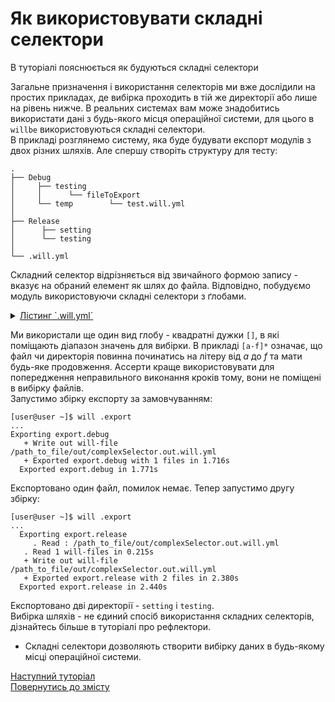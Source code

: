 # Як використовувати складні селектори

В туторіалі пояснюється як будуються складні селектори

Загальне призначення і використання селекторів ми вже дослідили на простих прикладах, де вибірка проходить в тій же директорії або лише на рівень нижче. В реальних системах вам може знадобитись використати дані з будь-якого місця операційної системи, для цього в `willbe` використовуються складні селектори.  
В прикладі розглянемо систему, яка буде будувати експорт модулів з двох різних шляхів. Але спершу створіть структуру для тесту:

```
.
├── Debug
│     ├── testing
│     │      └── fileToExport
│     └── temp        └── test.will.yml
│ 
├── Release
│      ├── setting
│      └── testing    
│ 
└── .will.yml

```

Складний селектор відрізняється від звичайного формою запису - вказує на обраний елемент як шлях до файла. Відповідно, побудуємо модуль використовуючи складні селектори з ґлобами.

<details>
    <summary><u>Лістинг `.will.yml`</u></summary>

```yaml
about :
  name : complexSelector
  description : 'To use complexSelector in will-file'
  version : 0.0.1

path :

  in : '.'
  out : 'out'

  out.debug :
    path : './D*/t??????/[a-f]*/test.*'
    criterion :
      debug : 1

  release :
    path : './R*/[s-t]*'

step :

  exportFile.to.out :
    export : path::out.*=1
    tar : 0
    criterion :
      debug : 1

  exportDir.to.out :
    export : path::release
    tar : 0

build :

  export.debug :
    criterion :
      default : 1
      export : 1
      debug : 1
    steps :
      - step::exportFile.*=1

  export.release :
    criterion :
      export : 1
    steps :
      - step::exportDir.*

```

</details>

Ми використали ще один вид глобу - квадратні дужки `[]`, в які поміщають діапазон значень для вибірки. В прикладі `[a-f]*` означає, що файл чи директорія повинна починатись на літеру від _а_ до _f_ та мати будь-яке продовження. Ассерти краще використовувати для попередження неправильного виконання кроків тому, вони не поміщені в вибірку файлів.  
Запустимо збірку експорту за замовчуванням:  

```
[user@user ~]$ will .export
...
Exporting export.debug
   + Write out will-file /path_to_file/out/complexSelector.out.will.yml
   + Exported export.debug with 1 files in 1.716s
  Exported export.debug in 1.771s

```

Експортовано один файл, помилок немає. Тепер запустимо другу збірку:

```
[user@user ~]$ will .export
...
  Exporting export.release
     . Read : /path_to_file/out/complexSelector.out.will.yml
   . Read 1 will-files in 0.215s
   + Write out will-file /path_to_file/out/complexSelector.out.will.yml
   + Exported export.release with 2 files in 2.380s
  Exported export.release in 2.440s

```

Експортовано дві директорії - `setting` i `testing`.  
Вибірка шляхів - не єдиний спосіб використання складних селекторів, дізнайтесь більше в туторіалі про рефлектори.

- Складні селектори дозволяють створити вибірку даних в будь-якому місці операційної системи.

[Наступний туторіал]()  
[Повернутись до змісту](../README.md#tutorials)